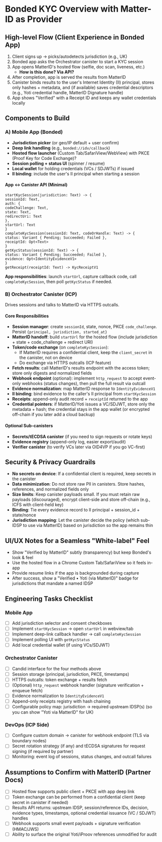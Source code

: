 # Bonded KYC Overview with Matter-ID as Provider

## High-level Flow (Client Experience in Bonded App)

1. Client signs up → picks/autodetects jurisdiction (e.g., UK)
2. Bonded app asks the Orchestrator canister to start a KYC session
3. App opens MatterID's hosted flow (selfie, doc scan, liveness, etc.)
   - **How is this done? Via API?**
4. After completion, app is served the results from MatterID
5. Canister binds results to the user's Internet Identity (II) principal, stores only hashes + metadata, and (if available) saves credential descriptors (e.g., Yoti credential handle, MatterID Dignature handle)
6. App shows "Verified" with a Receipt ID and keeps any wallet credentials locally

## Components to Build

### A) Mobile App (Bonded)

- **Jurisdiction picker** (or geo/IP default + user confirm)
- **Deep link handling** (e.g., `bonded://idv/callback`)
- **Hosted flow launcher** (Custom Tab/SafariView/WebView) with PKCE (Proof Key for Code Exchange)?
- **Session polling + status UI** (spinner / resume)
- **Local wallet** for holding credentials (VCs / SDJWTs) if issued
- **II binding**: include the user's II principal when starting a session

#### App ↔ Canister API (Minimal)

```candid
startKycSession(jurisdiction: Text) -> {
sessionId: Text,
auth: {
codeChallenge: Text,
state: Text,
redirectUri: Text
},
startUrl: Text
}
completeKycSession(sessionId: Text, codeOrHandle: Text) -> {
status: Variant { Pending; Succeeded; Failed },
receiptId: Opt<Text>
}
getKycStatus(sessionId: Text) -> {
status: Variant { Pending; Succeeded; Failed },
evidence: Opt<IdentityEvidenceV1>
}
getReceipt(receiptId: Text) -> KycReceiptV1
```

**App responsibilities**: launch `startUrl`, capture callback code, call `completeKycSession`, then poll `getKycStatus` if needed.

### B) Orchestrator Canister (ICP)

Drives sessions and talks to MatterID via HTTPS outcalls.

#### Core Responsibilities

- **Session manager**: create `sessionId`, state, nonce, PKCE `code_challenge`. Persist `{principal, jurisdiction, started_at}`
- **MatterID handoff**: build `startUrl` for the hosted flow (include jurisdiction + state + code_challenge + redirect URI)
- **Token/code exchange** (on `completeKycSession`):
  - If MatterID requires a confidential client, keep the `client_secret` in the canister, not on device
  - Do exchange via HTTPS outcalls (ICP feature)
- **Fetch results**: call MatterID's results endpoint with the access token; store only digests and normalized fields
- **Webhook endpoint** (optional): implement `http_request` to accept event-only webhooks (status changes), then pull the full result via outcall
- **Evidence normalization**: map MatterID response to `IdentityEvidenceV1`
- **II binding**: bind evidence to the caller's II principal from `startKycSession`
- **Receipts**: append-only audit record + `receiptId` returned to the app
- **Credential pointers**: if MatterID/Yoti issues a VC/SDJWT, store only the metadata + hash; the credential stays in the app wallet (or encrypted off-chain if you later add a cloud backup)

#### Optional Sub-canisters

- **Secrets/tECDSA canister** (if you need to sign requests or rotate keys)
- **Evidence registry** (append-only log, easier export/audit)
- **Verifier canister** (to verify VCs later via OID4VP if you go VC-first)

## Security & Privacy Guardrails

- **No secrets on device**: If a confidential client is required, keep secrets in the canister
- **Data minimization**: Do not store raw PII in canisters. Store hashes, references, and normalized fields only
- **Size limits**: Keep canister payloads small. If you must retain raw payloads (discouraged), encrypt client-side and store off-chain (e.g., ICFS with client-held key)
- **Binding**: Tie every evidence record to II principal + session_id + state/nonce
- **Jurisdiction mapping**: Let the canister decide the policy (which sub-IDSP to use via MatterID) based on jurisdiction so the app remains thin

## UI/UX Notes for a Seamless "White-label" Feel

- Show "Verified by MatterID" subtly (transparency) but keep Bonded's look & feel
- Use the hosted flow in a Chrome Custom Tab/SafariView so it feels in-app
- Provide resume links if the app is backgrounded during capture
- After success, show a "Verified • Yoti (via MatterID)" badge for jurisdictions that mandate a named IDSP

## Engineering Tasks Checklist

### Mobile App

- [ ] Add jurisdiction selector and consent checkboxes
- [ ] Implement `startKycSession` → open `startUrl` in webview/tab
- [ ] Implement deep-link callback handler → call `completeKycSession`
- [ ] Implement polling UI with `getKycStatus`
- [ ] Add local credential wallet (if using VCs/SDJWT)

### Orchestrator Canister

- [ ] Candid interface for the four methods above
- [ ] Session storage (principal, jurisdiction, PKCE, timestamps)
- [ ] HTTPS outcalls: token exchange + results fetch
- [ ] (Optional) `http_request` webhook handler (signature verification + enqueue fetch)
- [ ] Evidence normalization to `IdentityEvidenceV1`
- [ ] Append-only receipts registry with hash chaining
- [ ] Configurable policy map: jurisdiction → required upstream IDSP(s) (so you can show "Yoti via MatterID" for UK)

### DevOps (ICP Side)

- [ ] Configure custom domain → canister for webhook endpoint (TLS via boundary nodes)
- [ ] Secret rotation strategy (if any) and tECDSA signatures for request signing (if required by partner)
- [ ] Monitoring: event log of sessions, status changes, and outcall failures

## Assumptions to Confirm with MatterID (Partner Docs)

- [ ] Hosted flow supports public client + PKCE with app deep link
- [ ] Token exchange can be performed from a confidential client (keep secret in canister if needed)
- [ ] Results API returns: upstream IDSP, session/reference IDs, decision, evidence types, timestamps, optional credential issuance (VC / SDJWT) handles
- [ ] Webhook supports small event payloads + signature verification (HMAC/JWS)
- [ ] Ability to surface the original Yoti/iProov references unmodified for audit
